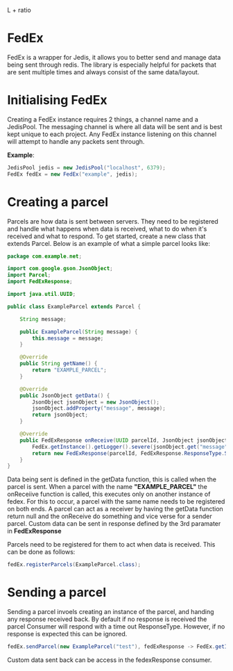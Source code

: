 L + ratio

# FedEx

FedEx is a wrapper for Jedis, it allows you to better send and manage data being sent through redis. The library is especially helpful for packets that are sent multiple times and always consist of the same data/layout.

# Initialising FedEx

Creating a FedEx instance requires 2 things, a channel name and a JedisPool. The messaging channel is where all data will be sent and is best kept unique to each project. Any FedEx instance listening on this channel will attempt to handle any packets sent through.

**Example**:

```java
JedisPool jedis = new JedisPool("localhost", 6379);
FedEx fedEx = new FedEx("example", jedis);
```

# Creating a parcel

Parcels are how data is sent between servers. They need to be registered and handle what happens when data is received, what to do when it's received and what to respond.
To get started, create a new class that extends Parcel. Below is an example of what a simple parcel looks like:

```java
package com.example.net;

import com.google.gson.JsonObject;
import Parcel;
import FedExResponse;

import java.util.UUID;

public class ExampleParcel extends Parcel {

    String message;

    public ExampleParcel(String message) {
        this.message = message;
    }

    @Override
    public String getName() {
        return "EXAMPLE_PARCEL";
    }

    @Override
    public JsonObject getData() {
        JsonObject jsonObject = new JsonObject();
        jsonObject.addProperty("message", message);
        return jsonObject;
    }

    @Override
    public FedExResponse onReceive(UUID parcelId, JsonObject jsonObject) {
        FedEx.getInstance().getLogger().severe(jsonObject.get("message").getAsString());
        return new FedExResponse(parcelId, FedExResponse.ResponseType.SUCCESS, new JsonObject());
    }
}
```

Data being sent is defined in the getData function, this is called when the parcel is sent. When a parcel with the name **"EXAMPLE_PARCEL"** the onReceiive function is called, this executes only on another instance of fedex. For this to occur, a parcel with the same name needs to be registered on both ends. A parcel can act as a receiver by having the getData function return null and the onReceive do something and vice verse for a sender parcel. Custom data can be sent in response defined by the 3rd paramater in **FedExResponse**

Parcels need to be registered for them to act when data is received. This can be done as follows:

```java
fedEx.registerParcels(ExampleParcel.class);
```

# Sending a parcel

Sending a parcel invoels creating an instance of the parcel, and handing any response received back. By default if no response is received the parcel Consumer will respond with a time out ResponseType. However, if no response is expected this can be ignored.

```java
fedEx.sendParcel(new ExampleParcel("test"), fedExResponse -> FedEx.getInstance().getLogger().severe("example parcel sent successfully"));
```

Custom data sent back can be access in the fedexResponse consumer.
